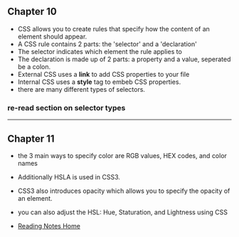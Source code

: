## Chapter 10
- CSS allows you to create rules that specify how the content of an element should appear.
- A CSS rule contains 2 parts: the 'selector' and a 'declaration'
- The selector indicates which element the rule applies to
- The declaration is made up of 2 parts: a property and a value, seperated be a colon.
- External CSS uses a **link** to add CSS properties to your file
- Internal CSS uses a **style** tag to embeb CSS properties.
- there are many different types of selectors.
### re-read section on selector types
---
## Chapter 11
- the 3 main ways to specify color are RGB values, HEX codes, and color names
- Additionally HSLA is used in CSS3.
- CSS3 also introduces opacity which allows you to specify the opacity of an element.
- you can also adjust the HSL: Hue, Staturation, and Lightness using CSS

- [Reading Notes Home](https://vektur.github.io/reading-notes-3/)